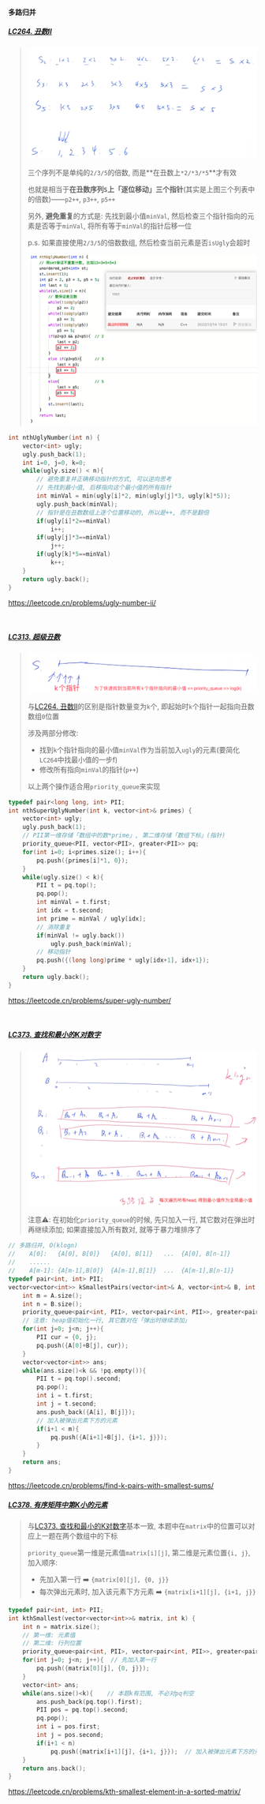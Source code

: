 #### 多路归并

##### [LC264. 丑数II](/workspace/264.%E4%B8%91%E6%95%B0-ii.cpp)
> ![LC264](/appendix/LC264.png)
>
> 三个序列不是单纯的`2/3/5`的倍数, 而是**在丑数上`*2/*3/*5`**才有效
> 
> 也就是相当于**在丑数序列`S`上「逐位移动」三个指针**(其实是上图三个列表中的倍数)——`p2++`, `p3++`, `p5++`
> 
> 另外, **避免重复**的方式是: 先找到最小值`minVal`, 然后检查三个指针指向的元素是否等于`minVal`, 将所有等于`minVal`的指针后移一位
> 
> p.s. 如果直接使用`2/3/5`的倍数数组, 然后检查当前元素是否`isUgly`会超时
> 
> ![LC264-2](/appendix/LC264-2.png)

```CPP
int nthUglyNumber(int n) {
    vector<int> ugly;
    ugly.push_back(1);
    int i=0, j=0, k=0;
    while(ugly.size() < n){
        // 避免重复并正确移动指针的方式, 可以逆向思考
        // 先找到最小值, 后移指向这个最小值的所有指针
        int minVal = min(ugly[i]*2, min(ugly[j]*3, ugly[k]*5));
        ugly.push_back(minVal);
        // 指针是在丑数数组上逐个位置移动的, 所以是++, 而不是翻倍
        if(ugly[i]*2==minVal)
            i++;
        if(ugly[j]*3==minVal)
            j++;
        if(ugly[k]*5==minVal)
            k++;
    }
    return ugly.back();
}
```
https://leetcode.cn/problems/ugly-number-ii/

<br/>

##### [LC313. 超级丑数](/workspace/313.%E8%B6%85%E7%BA%A7%E4%B8%91%E6%95%B0.cpp)
> ![LC313](/appendix/LC313.png)
> 
> 与[LC264. 丑数II](/markdown/%E4%B8%93%E9%A2%98%20-%20%E5%A4%9A%E8%B7%AF%E5%BD%92%E5%B9%B6.md#lc264-%E4%B8%91%E6%95%B0ii)的区别是指针数量变为`k`个, 即起始时`k`个指针一起指向丑数数组`0`位置
> 
> 涉及两部分修改:
> - 找到`k`个指针指向的最小值`minVal`作为当前加入`ugly`的元素(要简化`LC264`中找最小值的一步f)
> - 修改所有指向`minVal`的指针(`p++`)
>
> 以上两个操作适合用`priority_queue`来实现

```CPP
typedef pair<long long, int> PII;
int nthSuperUglyNumber(int k, vector<int>& primes) {
    vector<int> ugly;
    ugly.push_back(1);
    // PII第一维存储「数组中的数*prime」, 第二维存储「数组下标」(指针)
    priority_queue<PII, vector<PII>, greater<PII>> pq;
    for(int i=0; i<primes.size(); i++){
        pq.push({primes[i]*1, 0});
    }
    while(ugly.size() < k){
        PII t = pq.top();
        pq.pop();
        int minVal = t.first;
        int idx = t.second;
        int prime = minVal / ugly[idx];
        // 消除重复
        if(minVal != ugly.back())
            ugly.push_back(minVal);
        // 移动指针
        pq.push({(long long)prime * ugly[idx+1], idx+1});
    }
    return ugly.back();
}
```
https://leetcode.cn/problems/super-ugly-number/

<br/>

##### [LC373. 查找和最小的K对数字](/workspace/373.%E6%9F%A5%E6%89%BE%E5%92%8C%E6%9C%80%E5%B0%8F%E7%9A%84-k-%E5%AF%B9%E6%95%B0%E5%AD%97.cpp)
> ![LC373](/appendix/LC373.png)
> 
> 注意⚠️: 在初始化`priority_queue`的时候, 先只加入一行, 其它数对在弹出时再继续添加; 如果直接加入所有数对, 就等于暴力堆排序了

```CPP
// 多路归并, O(klogn)
//    A[0]:   {A[0], B[0]}   {A[0], B[1]}   ...  {A[0], B[n-1]}
//    ......
//    A[m-1]: {A[m-1],B[0]}  {A[m-1],B[1]}  ...  {A[m-1],B[n-1]}
typedef pair<int, int> PII;
vector<vector<int>> kSmallestPairs(vector<int>& A, vector<int>& B, int k) {
    int m = A.size();
    int n = B.size();
    priority_queue<pair<int, PII>, vector<pair<int, PII>>, greater<pair<int, PII>>> pq;
    // 注意: heap值初始化一行, 其它数对在「弹出时继续添加」
    for(int j=0; j<n; j++){
        PII cur = {0, j};
        pq.push({A[0]+B[j], cur});
    }
    vector<vector<int>> ans;
    while(ans.size()<k && !pq.empty()){
        PII t = pq.top().second;
        pq.pop();
        int i = t.first;
        int j = t.second;
        ans.push_back({A[i], B[j]});
        // 加入被弹出元素下方的元素
        if(i+1 < m){
            pq.push({A[i+1]+B[j], {i+1, j}});
        }
    }
    return ans;
}
```
https://leetcode.cn/problems/find-k-pairs-with-smallest-sums/


##### [LC378. 有序矩阵中第K小的元素](/workspace/378.%E6%9C%89%E5%BA%8F%E7%9F%A9%E9%98%B5%E4%B8%AD%E7%AC%AC-k-%E5%B0%8F%E7%9A%84%E5%85%83%E7%B4%A0.cpp)

> 与[LC373. 查找和最小的K对数字]()基本一致, 本题中在`matrix`中的位置可以对应上一题在两个数组中的下标
> 
> `priority_queue`第一维是元素值`matrix[i][j]`, 第二维是元素位置`{i, j}`, 加入顺序:
> - 先加入第一行 ➡️ `{matrix[0][j], {0, j}}`
> - 每次弹出元素时, 加入该元素下方元素 ➡️ `{matrix[i+1][j], {i+1, j}}`

```CPP
typedef pair<int, int> PII;
int kthSmallest(vector<vector<int>>& matrix, int k) {
    int n = matrix.size();
    // 第一维: 元素值
    // 第二维: 行列位置
    priority_queue<pair<int, PII>, vector<pair<int, PII>>, greater<pair<int, PII>>> pq;
    for(int j=0; j<n; j++){  // 先加入第一行
        pq.push({matrix[0][j], {0, j}});
    }
    vector<int> ans;
    while(ans.size()<k){    // 本题k有范围, 不必对pq判空
        ans.push_back(pq.top().first);
        PII pos = pq.top().second;
        pq.pop();
        int i = pos.first;
        int j = pos.second;
        if(i+1 < n)
            pq.push({matrix[i+1][j], {i+1, j}});  // 加入被弹出元素下方的元素
    }
    return ans.back();
}
```
https://leetcode.cn/problems/kth-smallest-element-in-a-sorted-matrix/
